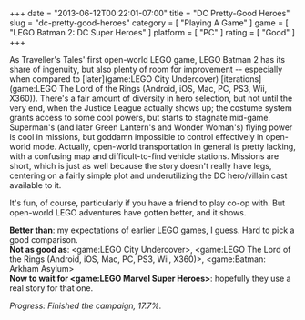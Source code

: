 +++
date = "2013-06-12T00:22:01-07:00"
title = "DC Pretty-Good Heroes"
slug = "dc-pretty-good-heroes"
category = [ "Playing A Game" ]
game = [ "LEGO Batman 2: DC Super Heroes" ]
platform = [ "PC" ]
rating = [ "Good" ]
+++

As Traveller's Tales' first open-world LEGO game, LEGO Batman 2 has its share of ingenuity, but also plenty of room for improvement -- especially when compared to [later](game:LEGO City Undercover) [iterations](game:LEGO The Lord of the Rings (Android, iOS, Mac, PC, PS3, Wii, X360)).  There's a fair amount of diversity in hero selection, but not until the very end, when the Justice League actually shows up; the costume system grants access to some cool powers, but starts to stagnate mid-game.  Superman's (and later Green Lantern's and Wonder Woman's) flying power is cool in missions, but goddamn impossible to control effectively in open-world mode.  Actually, open-world transportation in general is pretty lacking, with a confusing map and difficult-to-find vehicle stations.  Missions are short, which is just as well because the story doesn't really have legs, centering on a fairly simple plot and underutilizing the DC hero/villain cast available to it.

It's fun, of course, particularly if you have a friend to play co-op with.  But open-world LEGO adventures have gotten better, and it shows.

<b>Better than</b>: my expectations of earlier LEGO games, I guess.  Hard to pick a good comparison.  
<b>Not as good as</b>: <game:LEGO City Undercover>, <game:LEGO The Lord of the Rings (Android, iOS, Mac, PC, PS3, Wii, X360)>, <game:Batman: Arkham Asylum>  
<b>Now to wait for <game:LEGO Marvel Super Heroes></b>: hopefully they use a real story for that one.

<i>Progress: Finished the campaign, 17.7%.</i>